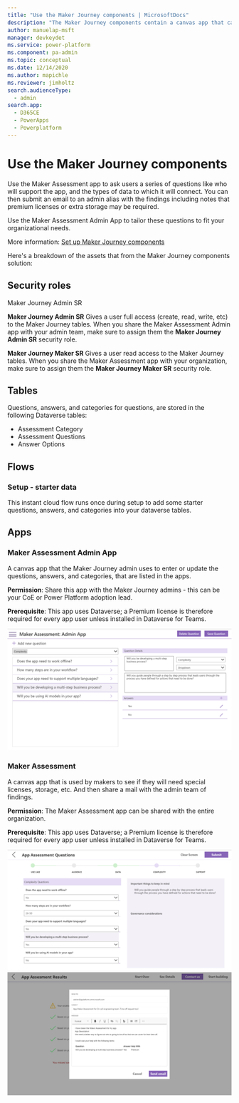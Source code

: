 ```yaml
---
title: "Use the Maker Journey components | MicrosoftDocs"
description: "The Maker Journey components contain a canvas app that can be used for determining what impact a maker's solution might have on licensing, storage, support, etc."
author: manuelap-msft
manager: devkeydet
ms.service: power-platform
ms.component: pa-admin
ms.topic: conceptual
ms.date: 12/14/2020
ms.author: mapichle
ms.reviewer: jimholtz
search.audienceType: 
  - admin
search.app: 
  - D365CE
  - PowerApps
  - Powerplatform
---
```

# Use the Maker Journey components

Use the Maker Assessment app to ask users a series of questions like who will support the app, and the types of data to which it will connect. You can then submit an email to an admin alias with the findings including notes that premium licenses or extra storage may be required.

Use the Maker Assessment Admin App to tailor these questions to fit your organizational needs.

More information: [Set up Maker Journey components](setup-makerjourney.md)

Here's a breakdown of the assets that from the Maker Journey components solution:

## Security roles

Maker Journey Admin SR

**Maker Journey Admin SR** Gives a user full access (create, read, write, etc) to the Maker Journey tables. When you share the Maker Assessment Admin app with your admin team, make sure to assign them the **Maker Journey Admin SR** security role.

**Maker Journey Maker SR** Gives a user read access to the Maker Journey tables. When you share the Maker Assessment app with your organization, make sure to assign them the **Maker Journey Maker SR** security role.

## Tables

Questions, answers, and categories for questions, are stored in the following Dataverse tables:

- Assessment Category
- Assessment Questions
- Answer Options

## Flows

### Setup - starter data

This instant cloud flow runs once during setup to add some starter questions, answers, and categories into your dataverse tables.

## Apps

### Maker Assessment Admin App

A canvas app that the Maker Journey admin uses to enter or update the questions, answers, and categories, that are listed in the apps.

**Permission**: Share this app with the Maker Journey admins - this can be your CoE or Power Platform adoption lead.

**Prerequisite**: This app uses Dataverse; a Premium license is therefore required for every app user unless installed in Dataverse for Teams.

![Maker Journey Admin app](media/MakerJourneyAdminApp.png "Maker Journey Admin app")

### Maker Assessment

A canvas app that is used by makers to see if they will need special licenses, storage, etc. And then share a mail with the admin team of findings.

**Permission**: The Maker Assessment app can be shared with the entire organization.

**Prerequisite**: This app uses Dataverse; a Premium license is therefore required for every app user unless installed in Dataverse for Teams.

![Maker Assessment app, screen 1](media/MakerJourneyAssessmentApp_1.png "Maker Assessment app, screen 1")
![Maker Assessment app, screen 2](media/MakerJourneyAssessmentApp_2.png "Maker Assessment app, screen 2")
